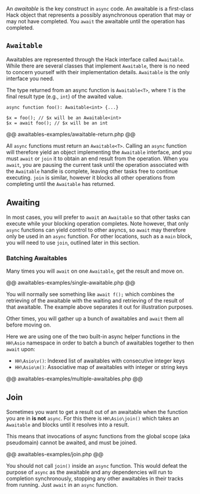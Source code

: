 An *awaitable* is the key construct in `async` code. An awaitable is a first-class Hack object that represents a possibly asynchronous operation that may or may not have completed. You `await` the awaitable until the operation has completed. 

## `Awaitable`

Awaitables are represented through the Hack interface called `Awaitable`. While there are several classes that implement `Awaitable`, there is no need to concern yourself with their implementation details. `Awaitable` is the only interface you need. 

The type returned from an async function is `Awaitable<T>`, where `T` is the final result type (e.g., `int`) of the awaited value.

```
async function foo(): Awaitable<int> {...}

$x = foo(); // $x will be an Awaitable<int>
$x = await foo(); // $x will be an int
```

@@ awaitables-examples/awaitable-return.php @@

All `async` functions must return an `Awaitable<T>`. Calling an `async` function will therefore yield an object implementing the `Awaitable` interface, and you must `await` or `join` it to obtain an end result from the operation. When you `await`, you are pausing the current task until the operation associated with the `Awaitable` handle is complete, leaving other tasks free to continue executing. `join` is similar, however it blocks all other operations from completing until the `Awaitable` has returned.

## Awaiting

In most cases, you will prefer to `await` an `Awaitable` so that other tasks can execute while your blocking operation completes.  Note however, that only `async` functions can yield control to other asyncs, so `await` may therefore only be used in an `async` function.  For other locations, such as a `main` block, you will need to use `join`, outlined later in this section.

### Batching Awaitables

Many times you will `await` on one `Awaitable`, get the result and move on. 

@@ awaitables-examples/single-awaitable.php @@

You will normally see something like `await f();` which combines the retrieving of the awaitable with the waiting and retrieving of the result of that awaitable. The example above separates it out for illustration purposes.

Other times, you will gather up a bunch of awaitables and `await` them all before moving on.

Here we are using one of the two built-in async helper functions in the `HH\Asio` namespace in order to batch a bunch of awaitables together to then `await` upon:

* `HH\Asio\v()`: Indexed list of awaitables with consecutive integer keys
* `HH\Asio\m()`: Associative map of awaitables with integer or string keys

@@ awaitables-examples/multiple-awaitables.php @@

## Join

Sometimes you want to get a result out of an awaitable when the function you are in **is not** `async`. For this there is `HH\Asio\join()` which takes an `Awaitable` and blocks until it resolves into a result.

This means that invocations of async functions from the global scope (aka pseudomain) cannot be awaited, and must be joined.

@@ awaitables-examples/join.php @@

You should not call `join()` inside an `async` function. This would defeat the purpose of `async` as the awaitable and any dependencies will run to completion synchronously, stopping any other awaitables in their tracks from running. Just `await` in an `async` function.
